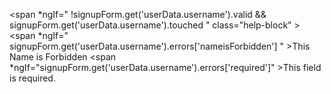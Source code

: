<span
*ngIf="
!signupForm.get('userData.username').valid &&
signupForm.get('userData.username').touched
"
class="help-block" >
<span
*ngIf="
signupForm.get('userData.username').errors['nameisForbidden']
" >This Name is Forbidden</span
              >
<span
\*ngIf="signupForm.get('userData.username').errors['required']" >This field is required.</span
              >
</span>

